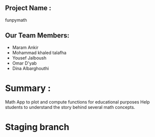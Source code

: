 ## Project Name :

  funpymath

## Our Team Members:

- Maram Ankir
- Mohammad khaled talafha
- Yousef Jalboush
- Omar D'yab
- Dina Albarghouthi

# Summary :
Math App to plot and compute functions for educational purposes 
Help students to understand the story behind several math concepts.
 

# Staging branch 